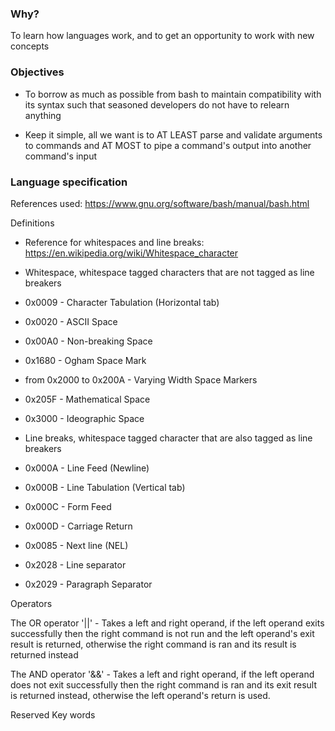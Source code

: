 ### Why?

To learn how languages work, and to get an opportunity to work with new concepts

### Objectives

-   To borrow as much as possible from bash to maintain compatibility with its syntax such that
    seasoned developers do not have to relearn anything

-   Keep it simple, all we want is to AT LEAST parse and validate arguments to commands and AT MOST to pipe
    a command's output into another command's input

### Language specification

References used: https://www.gnu.org/software/bash/manual/bash.html

Definitions

- Reference for whitespaces and line breaks: https://en.wikipedia.org/wiki/Whitespace_character

- Whitespace, whitespace tagged characters that are not tagged as line breakers
- 0x0009 - Character Tabulation (Horizontal tab)
- 0x0020 - ASCII Space
- 0x00A0 - Non-breaking Space
- 0x1680 - Ogham Space Mark
- from 0x2000 to 0x200A - Varying Width Space Markers
- 0x205F - Mathematical Space
- 0x3000 - Ideographic Space

- Line breaks, whitespace tagged character that are also tagged as line breakers
- 0x000A - Line Feed (Newline)
- 0x000B - Line Tabulation (Vertical tab)
- 0x000C - Form Feed
- 0x000D - Carriage Return
- 0x0085 - Next line (NEL)
- 0x2028 - Line separator
- 0x2029 - Paragraph Separator

Operators

The OR operator '||' - Takes a left and right operand, if the left operand exits successfully then the right command is
not run and the left operand's exit result is returned, otherwise the right command is ran and its result is returned instead

The AND operator '&&' - Takes a left and right operand, if the left operand does not exit successfully then the right 
command is ran and its exit result is returned instead, otherwise the left operand's return is used.

Reserved Key words
